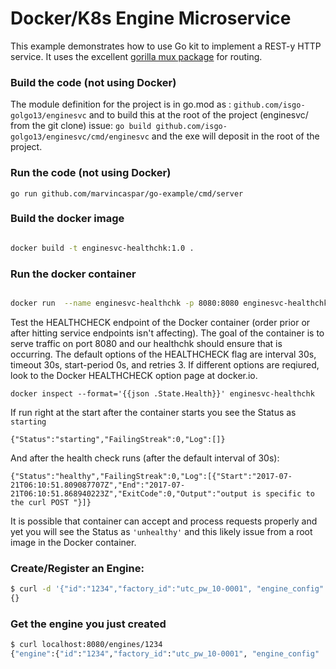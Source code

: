 # Docker/K8s Engine Microservice

This example demonstrates how to use Go kit to implement a REST-y HTTP service.
It uses the excellent [gorilla mux package](https://github.com/gorilla/mux) for routing.

### Build the code (not using Docker)

The module definition for the project is in go.mod as : `github.com/isgo-golgo13/enginesvc` and to build this at the root of the project (enginesvc/ from the git clone) issue:
`go build github.com/isgo-golgo13/enginesvc/cmd/enginesvc` and the exe will deposit in the root of the project.

### Run the code (not using Docker)
`go run github.com/marvincaspar/go-example/cmd/server`


### Build the docker image

```bash

docker build -t enginesvc-healthchk:1.0 .

```

### Run the docker container
```bash

docker run  --name enginesvc-healthchk -p 8080:8080 enginesvc-healthchk:1.0
```

Test the HEALTHCHECK endpoint of the Docker container (order prior or after hitting service endpoints isn't affecting). The goal of the container is to serve traffic on port 8080 and our healthchk should ensure that is occurring. The default options of the HEALTHCHECK flag are interval 30s, timeout 30s, start-period 0s, and retries 3. If different options are reqiured, look to the Docker HEALTHCHECK option page at docker.io.
```
docker inspect --format='{{json .State.Health}}' enginesvc-healthchk
```

If run right at the start after the container starts you see the Status as `starting`
```
{"Status":"starting","FailingStreak":0,"Log":[]}
```

And after the health check runs (after the default interval of 30s):
```
{"Status":"healthy","FailingStreak":0,"Log":[{"Start":"2017-07-21T06:10:51.809087707Z","End":"2017-07-21T06:10:51.868940223Z","ExitCode":0,"Output":"output is specific to the curl POST "}]}
```
It is possible that container can accept and process requests properly and yet you will see the Status as `'unhealthy'` and this likely issue from a root image in the Docker container.



### Create/Register an Engine:

```bash
$ curl -d '{"id":"1234","factory_id":"utc_pw_10-0001", "engine_config" : "Radial", "engine_capacity": 660.10, "fuel_capacity": 400.00, "fuel_range": 240.60}' -H "Content-Type: application/json" -X POST http://localhost:8080/engines/
{}
```

### Get the engine you just created

```bash
$ curl localhost:8080/engines/1234
{"engine":{"id":"1234","factory_id":"utc_pw_10-0001", "engine_config" : "Radial", "engine_capacity": 660.10, "fuel_capacity": 400.00, "fuel_range": 240.60}}
```